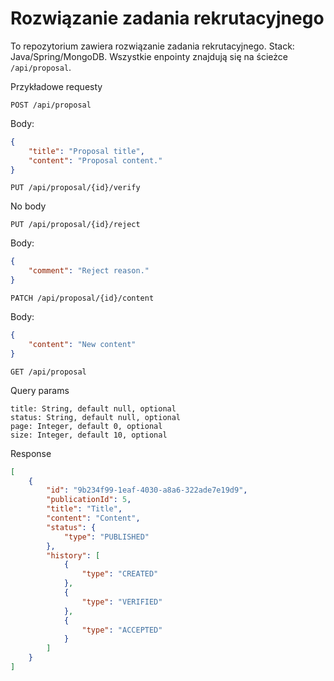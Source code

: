 # Rozwiązanie zadania rekrutacyjnego
To repozytorium zawiera rozwiązanie zadania rekrutacyjnego. Stack: Java/Spring/MongoDB.
Wszystkie enpointy znajdują się na ścieżce `/api/proposal`.

Przykładowe requesty

`POST /api/proposal`

Body:
```json
{
    "title": "Proposal title",
    "content": "Proposal content."
}
```

`PUT /api/proposal/{id}/verify`

No body

`PUT /api/proposal/{id}/reject`

Body:
```json
{
    "comment": "Reject reason."
}
```

`PATCH /api/proposal/{id}/content`

Body:
```json
{
    "content": "New content"
}
```

`GET /api/proposal`

Query params
```
title: String, default null, optional
status: String, default null, optional
page: Integer, default 0, optional
size: Integer, default 10, optional
```
Response
```json
[
    {
        "id": "9b234f99-1eaf-4030-a8a6-322ade7e19d9",
        "publicationId": 5,
        "title": "Title",
        "content": "Content",
        "status": {
            "type": "PUBLISHED"
        },
        "history": [
            {
                "type": "CREATED"
            },
            {
                "type": "VERIFIED"
            },
            {
                "type": "ACCEPTED"
            }
        ]
    }
]
```
